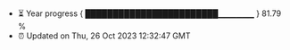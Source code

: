 - ⏳ Year progress { ████████████████████████▁▁▁▁▁▁ } 81.79 %
- ⏰ Updated on Thu, 26 Oct 2023 12:32:47 GMT

